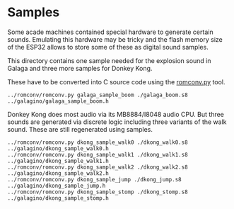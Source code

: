 # Samples

Some acade machines contained special hardware to generate certain
sounds. Emulating this hardware may be tricky and the flash memory
size of the ESP32 allows to store some of these as digital sound
samples.

This directory contains one sample needed for the explosion sound
in Galaga and three more samples for Donkey Kong.

These have to be converted into C source code using the
[romconv.py](../romconv/romconv.py) tool.

```
../romconv/romconv.py galaga_sample_boom ./galaga_boom.s8 ../galagino/galaga_sample_boom.h
```

Donkey Kong does most audio via its MB8884/I8048 audio CPU. But three
sounds are generated via discrete logic including three variants of
the walk sound. These are still regenerated using samples.


```
../romconv/romconv.py dkong_sample_walk0 ./dkong_walk0.s8 ../galagino/dkong_sample_walk0.h
../romconv/romconv.py dkong_sample_walk1 ./dkong_walk1.s8 ../galagino/dkong_sample_walk1.h
../romconv/romconv.py dkong_sample_walk2 ./dkong_walk2.s8 ../galagino/dkong_sample_walk2.h
../romconv/romconv.py dkong_sample_jump ./dkong_jump.s8 ../galagino/dkong_sample_jump.h
../romconv/romconv.py dkong_sample_stomp ./dkong_stomp.s8 ../galagino/dkong_sample_stomp.h
```
